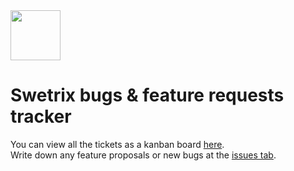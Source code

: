<img src="https://github.com/Swetrix/swetrix-fe/raw/main/public/assets/logo_blue.png" alt="" height="80" />

# Swetrix bugs & feature requests tracker
You can view all the tickets as a kanban board [here](https://github.com/orgs/Swetrix/projects/2).\
Write down any feature proposals or new bugs at the [issues tab](https://github.com/Swetrix/roadmap/issues).
